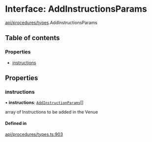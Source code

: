 # Interface: AddInstructionsParams

[api/procedures/types](../wiki/api.procedures.types).AddInstructionsParams

## Table of contents

### Properties

- [instructions](../wiki/api.procedures.types.AddInstructionsParams#instructions)

## Properties

### instructions

• **instructions**: [`AddInstructionParams`](../wiki/api.procedures.types#addinstructionparams)[]

array of Instructions to be added in the Venue

#### Defined in

[api/procedures/types.ts:903](https://github.com/PolymeshAssociation/polymesh-sdk/blob/fe2e6dd1/src/api/procedures/types.ts#L903)
